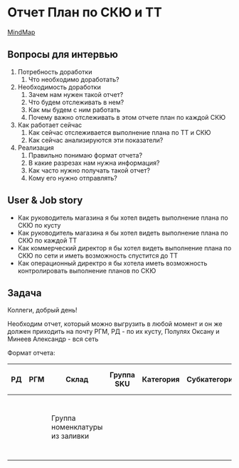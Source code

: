 # Отчет План по СКЮ и ТТ

[MindMap](https://app.holst.so/board/7f367085-1f1c-442b-959b-fa03e0af974e)

## Вопросы для интервью

1. Потребность доработки
   1. Что необходимо доработать?
2. Необходимость доработки
   1. Зачем нам нужен такой отчет?
   2. Что будем отслеживать в нем?
   3. Как мы будем с ним работать
   4. Почему важно отслеживать в этом отчете план по каждой СКЮ
3. Как работает сейчас
   1. Как сейчас отслеживается выполнение плана по ТТ и СКЮ
   2. Как сейчас анализируются эти показатели?
4. Реализация
   1. Правильно понимаю формат отчета?
   2. В какие разрезах нам нужна информация?
   3. Как часто нужно получать такой отчет?
   4. Кому его нужно отправлять?


## User & Job story

* Как руководитель магазина я бы хотел видеть выполнение плана по СКЮ по кусту
* Как руководитель магазина я бы хотел видеть выполнение плана по СКЮ по каждой ТТ
* Как коммерческий директор я бы хотел видеть выполнение плана по СКЮ по сети и
  иметь возможность спустится до ТТ
* Как операционный директро я бы хотела иметь возможность контролировать выполнение
   планов по СКЮ


## Задача
Коллеги, добрый день!

Необходим отчет, который можно выгрузить в любой момент и он же должен приходить
на почту РГМ, РД - по их кусту, Полулях Оксану и Минеев Александр - вся сеть

Формат отчета:

| РД | РГМ | Склад | Группа SKU | Категория | Субкатегория |Артикул |Наименование номенклатуры |Плановая цена |Плановая доля SKU в линейке |План шт |План руб |Факт шт |Факт руб |% Выполнения шт |% Выполнения руб |Цена Факт |
|----------|----------|---------|----------|----------|----------|----------|----------|----------|----------|----------|----------|----------|----------|----------|----------|----------|
|    |   | Группа номенклатуры из заливки   |     |   |   |   |  |   |  Из документа "Установка плана долей продаж по группе номенклатур" | = План руб / Цена план |= плановая доля SKU в линейке * на план по группе номенклатуры по ТТ   |Количество продаж за период |Сумма продажи за период   |= Факт шт / План шт   |= Факт руб / План руб   | Цена полки фактическая   |
